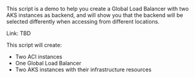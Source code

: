This script is a demo to help you create a Global Load Balancer with two AKS instances as backend, and will show you that the backend will be selected differently when accessing from different locations.  

Link: TBD  

This script will create:
- Two ACI instances
- One Global Load Balancer
- Two AKS instances with their infrastructure resources 